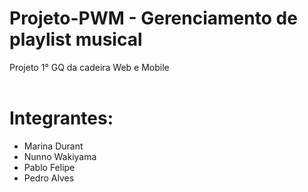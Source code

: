 # Projeto-PWM - Gerenciamento de playlist musical

Projeto 1° GQ da cadeira Web e Mobile <br></br>

<h1>Integrantes:</h1>
<ul>
  <li>Marina Durant</li>
  <li>Nunno Wakiyama</li>
  <li>Pablo Felipe</li>
  <li>Pedro Alves</li>
</ul>
